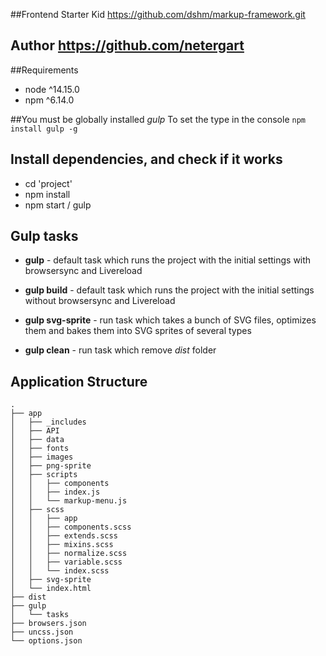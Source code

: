 ##Frontend Starter Kid https://github.com/dshm/markup-framework.git
## Author https://github.com/netergart

##Requirements
* node ^14.15.0
* npm ^6.14.0

##You must be globally installed *gulp*
To set the type in the console `npm install gulp -g`

## Install dependencies, and check if it works

* cd 'project'
* npm install
* npm start / gulp

## Gulp tasks

* **gulp** - default task which runs the project with the initial settings with browsersync and Livereload

* **gulp build** - default task which runs the project with the initial settings without browsersync and Livereload

* **gulp svg-sprite** - run task which takes a bunch of SVG files, optimizes them and bakes them into SVG sprites of several types

* **gulp clean** - run task which remove *dist* folder


## Application Structure
```
.
├── app
│   ├── _includes
│   ├── API
│   ├── data
│   ├── fonts
│   ├── images
│   ├── png-sprite
│   ├── scripts
│   │   ├── components
│   │   ├── index.js
│   │   └── markup-menu.js
│   ├── scss
│   │   ├── app
│   │   ├── components.scss
│   │   ├── extends.scss
│   │   ├── mixins.scss
│   │   ├── normalize.scss
│   │   ├── variable.scss
│   │   └── index.scss
│   ├── svg-sprite
│   └── index.html     
├── dist               
├── gulp                    
│   └── tasks
├── browsers.json           
├── uncss.json   
└── options.json                
```
